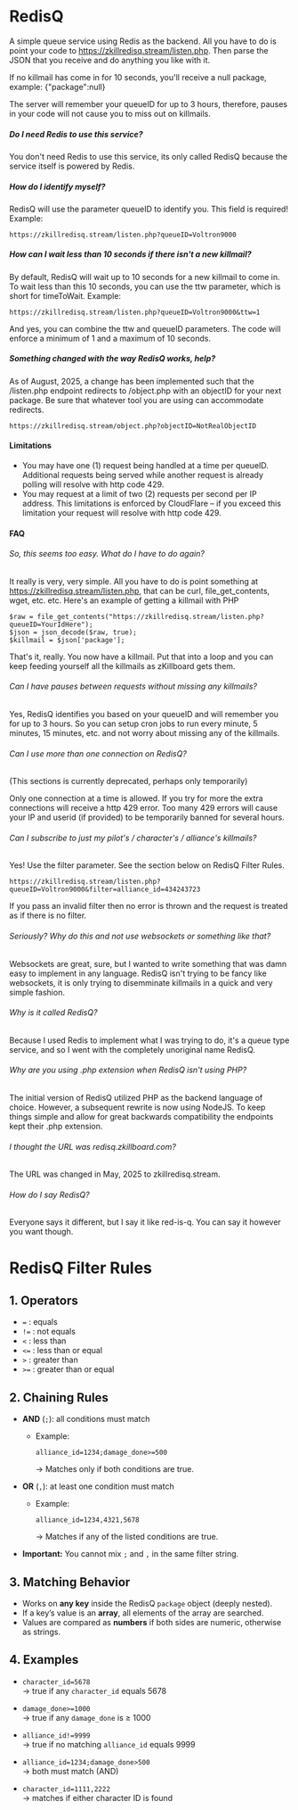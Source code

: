 # RedisQ

A simple queue service using Redis as the backend. All you have to do is point your code to https://zkillredisq.stream/listen.php. Then parse the JSON that you receive and do anything you like with it.

If no killmail has come in for 10 seconds, you'll receive a null package, example:
{"package":null}

The server will remember your queueID for up to 3 hours, therefore, pauses in your code will not cause you to miss out on killmails.

##### Do I need Redis to use this service?

You don't need Redis to use this service, its only called RedisQ because the service itself is powered by Redis.

##### How do I identify myself?

RedisQ will use the parameter queueID to identify you. This field is required! Example:

    https://zkillredisq.stream/listen.php?queueID=Voltron9000

##### How can I wait less than 10 seconds if there isn't a new killmail?

By default, RedisQ will wait up to 10 seconds for a new killmail to come in. To wait less than this 10 seconds, you can use the ttw parameter, which is short for timeToWait. Example:

    https://zkillredisq.stream/listen.php?queueID=Voltron9000&ttw=1

And yes, you can combine the ttw and queueID parameters. The code will enforce a minimum of 1 and a maximum of 10 seconds.

##### Something changed with the way RedisQ works, help?

As of August, 2025, a change has been implemented such that the /listen.php endpoint redirects to /object.php with an objectID for your next package.  Be sure that whatever tool you are using can accommodate redirects.

    https://zkillredisq.stream/object.php?objectID=NotRealObjectID

#### Limitations

- You may have one (1) request being handled at a time per queueID. Additional requests being served while another request is already polling will resolve with http code 429.
- You may request at a limit of two (2) requests per second per IP address.  This limitations is enforced by CloudFlare – if you exceed this limitation your request will resolve with http code 429.

#### FAQ

###### So, this seems too easy. What do I have to do again?

It really is very, very simple. All you have to do is point something at https://zkillredisq.stream/listen.php, that can be curl, file_get_contents, wget, etc. etc. Here's an example of getting a killmail with PHP

  ```
  $raw = file_get_contents("https://zkillredisq.stream/listen.php?queueID=YourIdHere");
  $json = json_decode($raw, true);
  $killmail = $json['package'];
  ```
  
That's it, really. You now have a killmail. Put that into a loop and you can keep feeding yourself all the killmails as zKillboard gets them.

###### Can I have pauses between requests without missing any killmails?

Yes, RedisQ identifies you based on your queueID and will remember you for up to 3 hours. So you can setup cron jobs to run every minute, 5 minutes, 15 minutes, etc. and not worry about missing any of the killmails.

###### Can I use more than one connection on RedisQ?

(This sections is currently deprecated, perhaps only temporarily) 

Only one connection at a time is allowed. If you try for more the extra connections will receive a http 429 error. Too many 429 errors will cause your IP and userid (if provided) to be temporarily banned for several hours.

###### Can I subscribe to just my pilot's / character's / alliance's killmails?

Yes!  Use the filter parameter.  See the section below on RedisQ Filter Rules.

	https://zkillredisq.stream/listen.php?queueID=Voltron9000&filter=alliance_id=434243723

If you pass an invalid filter then no error is thrown and the request is treated as if there is no filter.

###### Seriously? Why do this and not use websockets or something like that?

Websockets are great, sure, but I wanted to write something that was damn easy to implement in any language. RedisQ isn't trying to be fancy like websockets, it is only trying to disemminate killmails in a quick and very simple fashion.

###### Why is it called RedisQ?

Because I used Redis to implement what I was trying to do, it's a queue type service, and so I went with the completely unoriginal name RedisQ.

###### Why are you using .php extension when RedisQ isn't using PHP?

The initial version of RedisQ utilized PHP as the backend language of choice.  However, a subsequent rewrite is now using NodeJS.  To keep things simple and allow for great backwards compatibility the endpoints kept their .php extension.

###### I thought the URL was redisq.zkillboard.com?

The URL was changed in May, 2025 to zkillredisq.stream.

###### How do I say RedisQ?

Everyone says it different, but I say it like red-is-q.  You can say it however you want though.

# RedisQ Filter Rules

## 1. Operators
- `=` : equals  
- `!=` : not equals  
- `<` : less than  
- `<=` : less than or equal  
- `>` : greater than  
- `>=` : greater than or equal  

## 2. Chaining Rules
- **AND** (`;`): all conditions must match  
  - Example:  
    ```
    alliance_id=1234;damage_done>=500
    ```
    → Matches only if both conditions are true.  

- **OR** (`,`): at least one condition must match  
  - Example:  
    ```
    alliance_id=1234,4321,5678
    ```
    → Matches if any of the listed conditions are true.  

- **Important:** You cannot mix `;` and `,` in the same filter string.  

## 3. Matching Behavior
- Works on **any key** inside the RedisQ `package` object (deeply nested).  
- If a key’s value is an **array**, all elements of the array are searched.  
- Values are compared as **numbers** if both sides are numeric, otherwise as strings.  

## 4. Examples
- `character_id=5678`  
  → true if any `character_id` equals 5678  

- `damage_done>=1000`  
  → true if any `damage_done` is ≥ 1000  

- `alliance_id!=9999`  
  → true if no matching `alliance_id` equals 9999  

- `alliance_id=1234;damage_done>500`  
  → both must match (AND)  

- `character_id=1111,2222`  
  → matches if either character ID is found  
